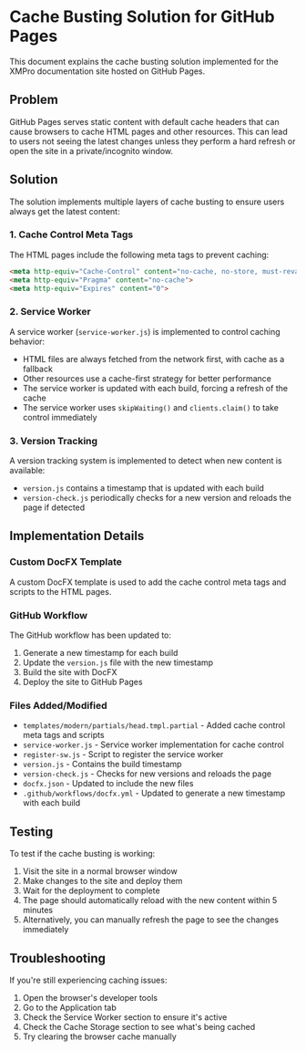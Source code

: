 # Cache Busting Solution for GitHub Pages

This document explains the cache busting solution implemented for the XMPro documentation site hosted on GitHub Pages.

## Problem

GitHub Pages serves static content with default cache headers that can cause browsers to cache HTML pages and other resources. This can lead to users not seeing the latest changes unless they perform a hard refresh or open the site in a private/incognito window.

## Solution

The solution implements multiple layers of cache busting to ensure users always get the latest content:

### 1. Cache Control Meta Tags

The HTML pages include the following meta tags to prevent caching:

```html
<meta http-equiv="Cache-Control" content="no-cache, no-store, must-revalidate">
<meta http-equiv="Pragma" content="no-cache">
<meta http-equiv="Expires" content="0">
```

### 2. Service Worker

A service worker (`service-worker.js`) is implemented to control caching behavior:

- HTML files are always fetched from the network first, with cache as a fallback
- Other resources use a cache-first strategy for better performance
- The service worker is updated with each build, forcing a refresh of the cache
- The service worker uses `skipWaiting()` and `clients.claim()` to take control immediately

### 3. Version Tracking

A version tracking system is implemented to detect when new content is available:

- `version.js` contains a timestamp that is updated with each build
- `version-check.js` periodically checks for a new version and reloads the page if detected

## Implementation Details

### Custom DocFX Template

A custom DocFX template is used to add the cache control meta tags and scripts to the HTML pages.

### GitHub Workflow

The GitHub workflow has been updated to:

1. Generate a new timestamp for each build
2. Update the `version.js` file with the new timestamp
3. Build the site with DocFX
4. Deploy the site to GitHub Pages

### Files Added/Modified

- `templates/modern/partials/head.tmpl.partial` - Added cache control meta tags and scripts
- `service-worker.js` - Service worker implementation for cache control
- `register-sw.js` - Script to register the service worker
- `version.js` - Contains the build timestamp
- `version-check.js` - Checks for new versions and reloads the page
- `docfx.json` - Updated to include the new files
- `.github/workflows/docfx.yml` - Updated to generate a new timestamp with each build

## Testing

To test if the cache busting is working:

1. Visit the site in a normal browser window
2. Make changes to the site and deploy them
3. Wait for the deployment to complete
4. The page should automatically reload with the new content within 5 minutes
5. Alternatively, you can manually refresh the page to see the changes immediately

## Troubleshooting

If you're still experiencing caching issues:

1. Open the browser's developer tools
2. Go to the Application tab
3. Check the Service Worker section to ensure it's active
4. Check the Cache Storage section to see what's being cached
5. Try clearing the browser cache manually
